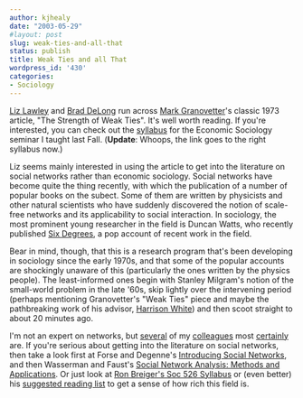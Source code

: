 ```yaml
---
author: kjhealy
date: "2003-05-29"
#layout: post
slug: weak-ties-and-all-that
status: publish
title: Weak Ties and all That
wordpress_id: '430'
categories:
- Sociology
---
```


[Liz Lawley](http://www.it.rit.edu/~ell/mamamusings/archives/000461.html) and [Brad DeLong](http://www.j-bradford-delong.net/movable_type/2003_archives/001548.html) run across [Mark Granovetter](http://www.stanford.edu/dept/soc/granovet.html)'s classic 1973 article, "The Strength of Weak Ties". It's well worth reading. If you're interested, you can check out the [syllabus](http://www.kieranhealy.org/files/teaching/econ-soc-syllabus.pdf) for the Economic Sociology seminar I taught last Fall. (**Update**: Whoops, the link goes to the right syllabus now.)

Liz seems mainly interested in using the article to get into the literature on social networks rather than economic sociology. Social networks have become quite the thing recently, with which the publication of a number of popular books on the subect. Some of them are written by physicists and other natural scientists who have suddenly discovered the notion of scale-free networks and its applicability to social interaction. In sociology, the most prominent young researcher in the field is Duncan Watts, who recently published [Six Degrees](http://amazon.com/o/asin/0393041425/ref=nosim/), a pop account of recent work in the field.

Bear in mind, though, that this is a research program that's been developing in sociology since the early 1970s, and that some of the popular accounts are shockingly unaware of this (particularly the ones written by the physics people). The least-informed ones begin with Stanley Milgram's notion of the small-world problem in the late '60s, skip lightly over the intervening period (perhaps mentioning Granovetter's "Weak Ties" piece and maybe the pathbreaking work of his advisor, [Harrison White](http://www.columbia.edu/cu/sipa/RESEARCH/bios/hcw2.html)) and then scoot straight to about 20 minutes ago.

I'm not an expert on networks, but [several](http://www.u.arizona.edu/~breiger/) of my [colleagues](http://www.u.arizona.edu/~mcphersn/) most [certainly](http://amazon.com/o/asin/0803943032/ref=nosim/) are. If you're serious about getting into the literature on social networks, then take a look first at Forse and Degenne's [Introducing Social Networks](http://amazon.com/o/asin/0761956042/ref=nosim/), and then Wasserman and Faust's [Social Network Analysis: Methods and Applications](http://amazon.com/o/asin/0521387078/ref=nosim/). Or just look at [Ron Breiger's Soc 526 Syllabus](http://www.u.arizona.edu/ic/polis/courses031/SOC_526-001/ReadList.html) or (even better) his [suggested reading list](http://www.u.arizona.edu/ic/polis/courses031/SOC_526-001/BooksAvailability.html) to get a sense of how rich this field is.
